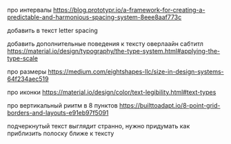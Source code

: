 

про интервалы https://blog.prototypr.io/a-framework-for-creating-a-predictable-and-harmonious-spacing-system-8eee8aaf773c


добавить в текст letter spacing 

добавить дополнительные поведения к тексту 
оверлаайн сабтитл
https://material.io/design/typography/the-type-system.html#applying-the-type-scale


про размеры
https://medium.com/eightshapes-llc/size-in-design-systems-64f234aec519

про иконки 
https://material.io/design/color/text-legibility.html#text-types


про вертикальный риитм в 8 пунктов
https://builttoadapt.io/8-point-grid-borders-and-layouts-e91eb97f5091

подчеркнутый текст выглядит странно, нужно придумать как приблизить полоску ближе к тексту

